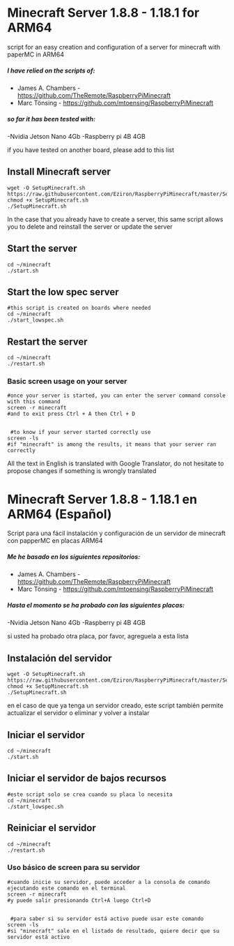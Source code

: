 # Minecraft Server 1.8.8 - 1.18.1 for ARM64

script for an easy creation and configuration of a server for minecraft with paperMC in ARM64

##### I have relied on the scripts of:
- James A. Chambers - https://github.com/TheRemote/RaspberryPiMinecraft
- Marc Tönsing - https://github.com/mtoensing/RaspberryPiMinecraft

##### so far it has been tested with:
-Nvidia Jetson Nano 4Gb
-Raspberry pi 4B 4GB

if you have tested on another board, please add to this list

## Install Minecraft server

	wget -O SetupMinecraft.sh https://raw.githubusercontent.com/Eziron/RaspberryPiMinecraft/master/SetupMinecraft.sh
	chmod +x SetupMinecraft.sh
	./SetupMinecraft.sh
In the case that you already have to create a server, this same script allows you to delete and reinstall the server or update the server

## Start the server
	cd ~/minecraft
	./start.sh

## Start the low spec server
	#this script is created on boards where needed
	cd ~/minecraft
	./start_lowspec.sh

## Restart the server
	cd ~/minecraft
	./restart.sh
	
### Basic screen usage on your server
	#once your server is started, you can enter the server command console with this command
	screen -r minecraft
	#and to exit press Ctrl + A then Ctrl + D


	 #to know if your server started correctly use
	screen -ls
	#if "minecraft" is among the results, it means that your server ran correctly

All the text in English is translated with Google Translator, do not hesitate to propose changes if something is wrongly translated

# Minecraft Server 1.8.8 - 1.18.1 en ARM64 (Español)

Script para una fácil instalación y configuración de un servidor de minecraft con papperMC en placas ARM64

##### Me he basado en los siguientes repositorios:
- James A. Chambers - https://github.com/TheRemote/RaspberryPiMinecraft
- Marc Tönsing - https://github.com/mtoensing/RaspberryPiMinecraft

##### Hasta el momento se ha probado con las siguientes placas:
-Nvidia Jetson Nano 4Gb
-Raspberry pi 4B 4GB

si usted ha probado otra placa, por favor, agreguela a esta lista

## Instalación del servidor

	wget -O SetupMinecraft.sh https://raw.githubusercontent.com/Eziron/RaspberryPiMinecraft/master/SetupMinecraft.sh
	chmod +x SetupMinecraft.sh
	./SetupMinecraft.sh
en el caso de que ya tenga un servidor creado, este script también permite actualizar el servidor o eliminar y volver a instalar

## Iniciar el servidor
	cd ~/minecraft
	./start.sh

## Iniciar el servidor de bajos recursos
	#este script solo se crea cuando su placa lo necesita
	cd ~/minecraft
	./start_lowspec.sh

## Reiniciar el servidor
	cd ~/minecraft
	./restart.sh
	
### Uso básico de screen para su servidor
	#cuando inicie su servidor, puede acceder a la consola de comando ejecutando este comando en el terminal
	screen -r minecraft
	#y puede salir presionando Ctrl+A luego Ctrl+D


	 #para saber si su servidor está activo puede usar este comando
	screen -ls
	#si "minecraft" sale en el listado de resultado, quiere decir que su servidor está activo


